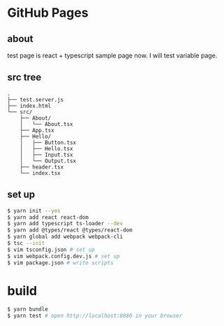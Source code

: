 # GitHub Pages

## about
test page is react + typescript sample page now.
I will test variable page.

## src tree

```none
.
├── test.server.js
├── index.html
└── src/
    ├── About/
    │   └── About.tsx
    ├── App.tsx
    ├── Hello/
    │   ├── Button.tsx
    │   ├── Hello.tsx
    │   ├── Input.tsx
    │   └── Output.tsx
    ├── header.tsx
    └── index.tsx
```

## set up

```bash
$ yarn init --yes
$ yarn add react react-dom
$ yarn add typescript ts-loader --dev
$ yarn add @types/react @types/react-dom
$ yarn global add webpack webpack-cli
$ tsc --init
$ vim tsconfig.json # set up
$ vim webpack.config.dev.js # set up
$ vim package.json # write scripts
```

# build

```bash
$ yarn bundle
$ yarn test # open http://localhost:8080 in your browser
```
